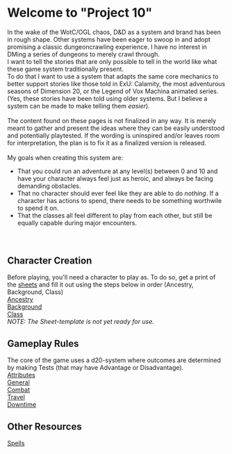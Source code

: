 # Welcome to "Project 10"
In the wake of the WotC/OGL chaos, D&D as a system and brand has been in rough shape. Other systems have been eager to swoop in and adopt promising a classic dungeoncrawling experience. I have no interest in DMing a series of dungeons to merely crawl through. <br>
I want to tell the stories that are only possible to tell in the world like what these game system traditionally present. <br>
To do that I want to use a system that adapts the same core mechanics to better support stories like those told in ExU: Calamity, the most adventurous seasons of Dimension 20, or the Legend of Vox Machina animated series. (Yes, these stories have been told using older systems. But I believe a system can be made to make telling them *easier*).
<br><br>
The content found on these pages is not finalized in any way. It is merely meant to gather and present the ideas where they can be easily understood and potentially playtested. If the wording is uninspired and/or leaves room for interpretation, the plan is to fix it as a finalized version is released.
<br><br>
My goals when creating this system are:
+ That you could run an adventure at any level(s) between 0 and 10 and have your character always feel just as heroic, and always be facing demanding obstacles. <br>
+ That no character should ever feel like they are able to do *nothing*. If a character has actions to spend, there needs to be something worthwile to spend it on. <br>
+ That the classes all feel different to play from each other, but still be equally capable during major encounters. <br>
#### <br>

## Character Creation
Before playing, you'll need a character to play as. To do so, get a print of the [sheets](/p10/sheets.pptx) and fill it out using the steps below in order (Ancestry, Background, Class)<br>
[Ancestry](/p10/ancestry) <br>
[Background](/p10/background) <br>
[Class](/p10/classes) <br>
*NOTE: The Sheet-template is not yet ready for use.*

## Gameplay Rules
The core of the game uses a d20-system where outcomes are determined by making Tests (that may have Advantage or Disadvantage).
<br>
[Attributes](/p10/attributes)
<br>
[General](/p10/rules/general)
<br>
[Combat](/p10/rules/combat)
<br>
[Travel](/p10/rules/travel)
<br>
[Downtime](/p10/rules/downtime)

## Other Resources
[Spells](https://docs.google.com/spreadsheets/d/11vCY1AdRv7M1DPpUn39UOIfErEqTGtFezS_ny2-8Eng/edit#gid=1123029573)